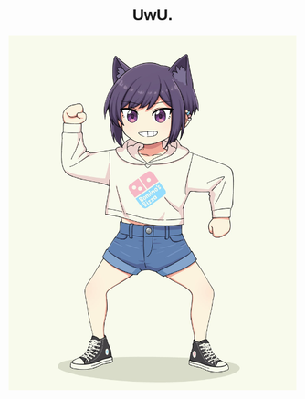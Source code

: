 <h1 align="center" style="font-family: Helvetica">UwU.</h1>

<p align="center">
  <a href="[https://youtu.be/4yuVd_TBJBA](https://twitter.com/paxiti)">
    <img width="800" src="images/46fae87a978631d56849e8deb8b7efb6.jpg" />
  </a>
</p>
